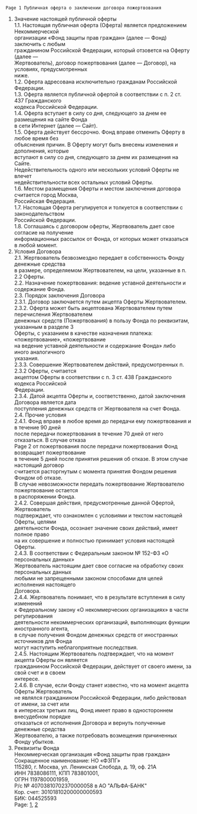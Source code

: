     Page 1 Публичная оферта о заключении договора пожертвования   
1. Значение настоящей публичной оферты   
1.1. Настоящая публичная оферта (Оферта) является предложением Некоммерческой   
организации «Фонд защиты прав граждан» (далее — Фонд) заключить с любым   
гражданином Российской Федерации, который отзовется на Оферту (далее —   
Жертвователь), договор пожертвования (далее — Договор), на условиях, предусмотренных   
ниже.   
1.2. Оферта адресована исключительно гражданам Российской Федерации.   
1.3. Оферта является публичной офертой в соответствии с п. 2 ст. 437 Гражданского   
кодекса Российской Федерации.   
1.4. Оферта вступает в силу со дня, следующего за днем ее размещения на сайте Фонда   
в сети Интернет (далее — Сайт).   
1.5. Оферта действует бессрочно. Фонд вправе отменить Оферту в любое время без   
объяснения причин. В Оферту могут быть внесены изменения и дополнения, которые   
вступают в силу со дня, следующего за днем их размещения на Сайте.   
Недействительность одного или нескольких условий Оферты не влечет   
недействительности всех остальных условий Оферты.   
1.6. Местом размещения Оферты и местом заключения договора считается город Москва,   
Российская Федерация.   
1.7. Настоящая Оферта регулируется и толкуется в соответствии с законодательством   
Российской Федерации.   
1.8. Соглашаясь с договором оферты, Жертвователь дает свое согласие на получение   
информационных рассылок от Фонда, от которых может отказаться в любой момент.   
2. Условия Договора   
2.1. Жертвователь безвозмездно передает в собственность Фонду денежные средства   
в размере, определяемом Жертвователем, на цели, указанные в п. 2.2 Оферты.   
2.2. Назначение пожертвования: ведение уставной деятельности и содержание Фонда.   
2.3. Порядок заключения Договора   
2.3.1. Договор заключается путем акцепта Оферты Жертвователем.   
2.3.2. Оферта может быть акцептована Жертвователем путем перечисления Жертвователем   
денежных средств (Пожертвования) в пользу Фонда по реквизитам, указанным в разделе 3   
Оферты, с указанием в качестве назначения платежа: «пожертвование», «пожертвование   
на ведение уставной деятельности и содержание Фонда» либо иного аналогичного   
указания.   
2.3.3. Совершение Жертвователем действий, предусмотренных п. 2.3.2 Оферты, считается   
акцептом Оферты в соответствии с п. 3 ст. 438 Гражданского кодекса Российской   
Федерации.   
2.3.4. Датой акцепта Оферты и, соответственно, датой заключения Договора является дата   
поступления денежных средств от Жертвователя на счет Фонда.   
2.4. Прочие условия   
2.4.1. Фонд вправе в любое время до передачи ему пожертвования и в течение 90 дней   
после передачи пожертвования в течение 70 дней от него отказаться. В случае отказа   
   Page 2 от пожертвования после передачи пожертвования Фонд возвращает пожертвование   
в течение 5 дней после принятия решения об отказе. В этом случае настоящий договор   
считается расторгнутым с момента принятия Фондом решения Фондом об отказе.   
В случае невозможности передать пожертвование Жертвователю пожертвование остается   
в распоряжении Фонда.   
2.4.2. Совершая действия, предусмотренные данной Офертой, Жертвователь   
подтверждает, что ознакомлен с условиями и текстом настоящей Оферты, целями   
деятельности Фонда, осознает значение своих действий, имеет полное право   
на их совершение и полностью принимает условия настоящей Оферты.   
2.4.3. В соответствии с Федеральным законом № 152-ФЗ «О персональных данных»   
Жертвователь настоящим дает свое согласие на обработку своих персональных данных   
любыми не запрещенными законом способами для целей исполнения настоящего   
Договора.   
2.4.4. Жертвователь понимает, что в результате вступления в силу изменений   
к Федеральному закону «О некоммерческих организациях» в части регулирования   
деятельности некоммерческих организаций, выполняющих функции иностранного агента,   
в случае получения Фондом денежных средств от иностранных источников для Фонда   
могут наступить неблагоприятные последствия.   
2.4.5. Настоящим Жертвователь подтверждает, что на момент акцепта Оферты он является   
гражданином Российской Федерации, действует от своего имени, за свой счет и в своем   
интересе.   
2.4.6. В случае, если Фонду станет известно, что на момент акцепта Оферты Жертвователь   
не являлся гражданином Российской Федерации, либо действовал от имени, за счет или   
в интересах третьих лиц, Фонд имеет право в одностороннем внесудебном порядке   
отказаться от исполнения Договора и вернуть полученные денежные средства   
Жертвователю, а также потребовать возмещения причиненных Фонду убытков.   
3. Реквизиты Фонда   
Некоммерческая организация «Фонд защиты прав граждан»   
Сокращенное наименование: НО «ФЗПГ»   
115280, г. Москва, ул. Ленинская Слобода, д. 19, оф. 21А   
ИНН 7838086111, КПП 783801001,   
ОГРН 1197800001959,   
Р/с № 40703810702370000058 в АО "АЛЬФА-БАНК"   
Кор. счет: 30101810200000000593   
БИК: 044525593   
  Page: [1](#1), [2](#2)  